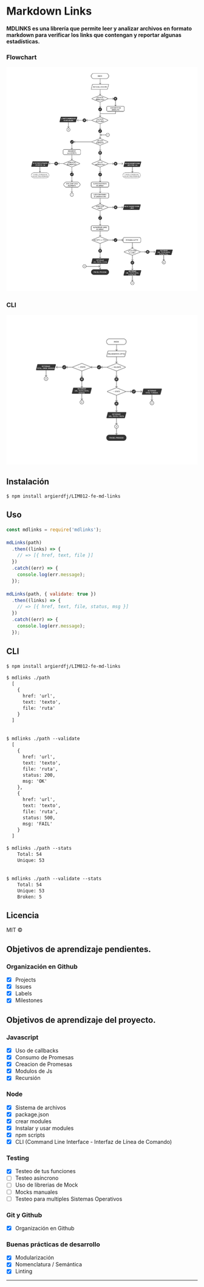 # Markdown Links

#### MDLINKS es una librería que permite leer y analizar archivos en formato markdown para verificar los links que contengan y reportar algunas estadísticas.

### Flowchart
![Flowchart mdlinks](./src/img/diagrama-mdlinks.png)

### CLI

![Flowchart CLI](./src/img/diagrama-cli.png)

## Instalación
``` 
$ npm install argierdfj/LIM012-fe-md-links
```
## Uso
```js
const mdlinks = require('mdlinks');

mdLinks(path)
  .then((links) => {
    // => [{ href, text, file }]
  })
  .catch((err) => {
    console.log(err.message);
  });

mdLinks(path, { validate: true })
  .then((links) => {
    // => [{ href, text, file, status, msg }]
  })
  .catch((err) => {
    console.log(err.message);
  });
```

## CLI
```
$ npm install argierdfj/LIM012-fe-md-links
```
```
$ mdlinks ./path
  [
    {
      href: 'url',
      text: 'texto',
      file: 'ruta'
    }
  ]


$ mdlinks ./path --validate
  [
    {
      href: 'url',
      text: 'texto',
      file: 'ruta',
      status: 200,
      msg: 'OK'
    },
    {
      href: 'url',
      text: 'texto',
      file: 'ruta',
      status: 500,
      msg: 'FAIL'
    }
  ]

$ mdlinks ./path --stats
    Total: 54
    Unique: 53


$ mdlinks ./path --validate --stats
    Total: 54
    Unique: 53
    Broken: 5

```
## Licencia
MIT ©


## Objetivos de aprendizaje pendientes.

### Organización en Github

* [x] Projects
* [x] Issues
* [x] Labels
* [x] Milestones

## Objetivos de aprendizaje del proyecto.

### Javascript
- [x] Uso de callbacks
- [x] Consumo de Promesas
- [x] Creacion de Promesas
- [x] Modulos de Js
- [x] Recursión

### Node
- [x] Sistema de archivos
- [x] package.json
- [x] crear modules
- [x] Instalar y usar modules
- [x] npm scripts
- [x] CLI (Command Line Interface - Interfaz de Línea de Comando)

### Testing
- [x] Testeo de tus funciones
- [ ] Testeo asíncrono
- [ ] Uso de librerias de Mock
- [ ] Mocks manuales
- [ ] Testeo para multiples Sistemas Operativos

### Git y Github
- [x] Organización en Github

### Buenas prácticas de desarrollo
- [x] Modularización
- [x] Nomenclatura / Semántica
- [x] Linting

***
